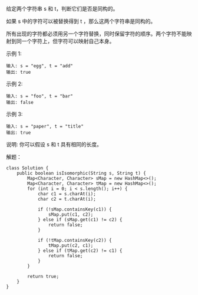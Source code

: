 给定两个字符串 s 和 t，判断它们是否是同构的。

如果 s 中的字符可以被替换得到 t ，那么这两个字符串是同构的。

所有出现的字符都必须用另一个字符替换，同时保留字符的顺序。两个字符不能映射到同一个字符上，但字符可以映射自己本身。

示例 1:
```
输入: s = "egg", t = "add"
输出: true
```

示例 2:
```
输入: s = "foo", t = "bar"
输出: false
```

示例 3:
```
输入: s = "paper", t = "title"
输出: true
```

说明:
你可以假设 s 和 t 具有相同的长度。

解题：
```
class Solution {
    public boolean isIsomorphic(String s, String t) {
        Map<Character, Character> sMap = new HashMap<>();
        Map<Character, Character> tMap = new HashMap<>();
        for (int i = 0; i < s.length(); i++) {
            char c1 = s.charAt(i);
            char c2 = t.charAt(i);

            if (!sMap.containsKey(c1)) {
                sMap.put(c1, c2);
            } else if (sMap.get(c1) != c2) {
                return false;
            }

            if (!tMap.containsKey(c2)) {
                tMap.put(c2, c1);
            } else if (tMap.get(c2) != c1) {
                return false;
            }
        }

        return true;
    }
}
```
